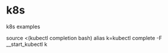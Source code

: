 # k8s
k8s examples

source <(kubectl completion bash)
alias k=kubectl
complete -F __start_kubectl k
